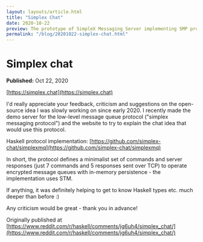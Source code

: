 ```yaml
---
layout: layouts/article.html
title: "Simplex Chat"
date: 2020-10-22
preview: The prototype of SimpleX Messaging Server implementing SMP protocol.
permalink: "/blog/20201022-simplex-chat.html"
---
```


# Simplex chat

**Published:** Oct 22, 2020

[https://simplex.chat](https://simplex.chat)

I'd really appreciate your feedback, criticism and suggestions on the open-source idea I was slowly working on since early 2020. I recently made the demo server for the low-level message queue protocol ("simplex messaging protocol") and the website to try to explain the chat idea that would use this protocol.

Haskell protocol implementation: [https://github.com/simplex-chat/simplexmq](https://github.com/simplex-chat/simplexmq)

In short, the protocol defines a minimalist set of commands and server responses (just 7 commands and 5 responses sent over TCP) to operate encrypted message queues with in-memory persistence - the implementation uses STM.

If anything, it was definitely helping to get to know Haskell types etc. much deeper than before :)

Any criticism would be great - thank you in advance!

Originally published at [https://www.reddit.com/r/haskell/comments/jg6uh4/simplex_chat/](https://www.reddit.com/r/haskell/comments/jg6uh4/simplex_chat/)
